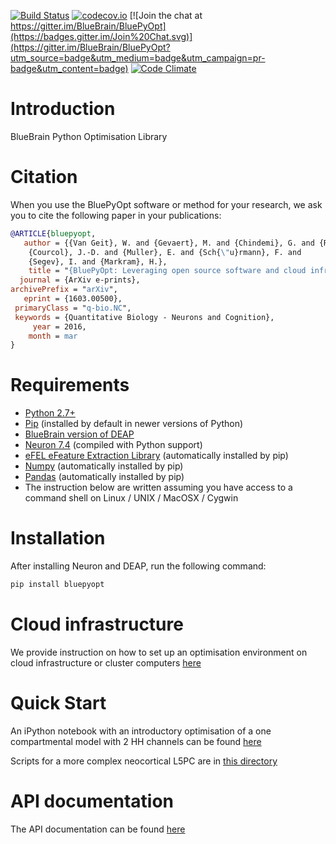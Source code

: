 [![Build Status](https://travis-ci.org/BlueBrain/BluePyOpt.svg?branch=master)](https://travis-ci.org/BlueBrain/BluePyOpt)
[![codecov.io](https://codecov.io/github/BlueBrain/BluePyOpt/coverage.svg?branch=master)](https://codecov.io/github/BlueBrain/BluePyOpt?branch=master)
[![Join the chat at https://gitter.im/BlueBrain/BluePyOpt](https://badges.gitter.im/Join%20Chat.svg)](https://gitter.im/BlueBrain/BluePyOpt?utm_source=badge&utm_medium=badge&utm_campaign=pr-badge&utm_content=badge)
[![Code Climate](https://codeclimate.com/github/BlueBrain/BluePyOpt/badges/gpa.svg)](https://codeclimate.com/github/BlueBrain/BluePyOpt)

Introduction
============

BlueBrain Python Optimisation Library

Citation
========

When you use the BluePyOpt software or method for your research, we ask you to cite the following paper in your publications:

```bibtex
@ARTICLE{bluepyopt,
   author = {{Van Geit}, W. and {Gevaert}, M. and {Chindemi}, G. and {R{\"o}ssert}, C. and 
	{Courcol}, J.-D. and {Muller}, E. and {Sch{\"u}rmann}, F. and 
	{Segev}, I. and {Markram}, H.},
    title = "{BluePyOpt: Leveraging open source software and cloud infrastructure to optimise model parameters in neuroscience}",
  journal = {ArXiv e-prints},
archivePrefix = "arXiv",
   eprint = {1603.00500},
 primaryClass = "q-bio.NC",
 keywords = {Quantitative Biology - Neurons and Cognition},
     year = 2016,
    month = mar
}
```

Requirements
============

* [Python 2.7+](https://www.python.org/download/releases/2.7/)
* [Pip](https://pip.pypa.io) (installed by default in newer versions of Python)
* [BlueBrain version of DEAP](https://github.com/BlueBrain/deap)
* [Neuron 7.4](http://neuron.yale.edu/) (compiled with Python support)
* [eFEL eFeature Extraction Library](https://github.com/BlueBrain/eFEL) (automatically installed by pip)
* [Numpy](http://www.numpy.org) (automatically installed by pip)
* [Pandas](http://pandas.pydata.org/) (automatically installed by pip)
* The instruction below are written assuming you have access to a command shell
on Linux / UNIX / MacOSX / Cygwin

Installation
============

After installing Neuron and DEAP, run the following command:

```bash
pip install bluepyopt
```

Cloud infrastructure
====================

We provide instruction on how to set up an optimisation environment on cloud
infrastructure or cluster computers 
[here](https://github.com/BlueBrain/BluePyOpt/tree/master/cloud-config)

Quick Start
===========

An iPython notebook with an introductory optimisation of a one compartmental 
model with 2 HH channels can be found 
[here](https://github.com/BlueBrain/BluePyOpt/blob/master/examples/simplecell/simplecell.ipynb)

Scripts for a more complex neocortical L5PC are in 
[this directory](https://github.com/BlueBrain/BluePyOpt/tree/master/examples/l5pc)

API documentation
==================
The API documentation can be found [here](http://bluebrain.github.io/BluePyOpt)

